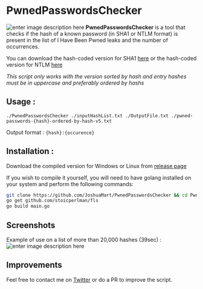 # PwnedPasswordsChecker
![enter image description here](https://zupimages.net/up/20/04/zsp8.png)
**PwnedPasswordsChecker** is a tool that checks if the hash of a known password (in SHA1 or NTLM format) is present in the list of I Have Been Pwned leaks and the number of occurrences.

You can download the hash-coded version for SHA1 [here](https://downloads.pwnedpasswords.com/passwords/pwned-passwords-sha1-ordered-by-hash-v5.7z) or the hash-coded version for NTLM [here](https://downloads.pwnedpasswords.com/passwords/pwned-passwords-ntlm-ordered-by-hash-v5.7z)

*This script only works with the version sorted by hash and entry hashes must be in uppercase and preferably ordered by hashs*

## Usage :
`./PwnedPasswordsChecker ./inputHashList.txt ./OutputFile.txt ./pwned-passwords-{hash}-ordered-by-hash-v5.txt`

Output format : `{hash}:{occurence}`

## Installation :
Download the compiled version for Windows or Linux from [release page](https://github.com/JoshuaMart/PwnedPasswordsChecker/releases)

If you wish to compile it yourself, you will need to have golang installed on your system and perform the following commands:
```bash
git clone https://github.com/JoshuaMart/PwnedPasswordsChecker && cd PwnedPasswordsChecker
go get github.com/stoicperlman/fls
go build main.go
```

## Screenshots
Example of use on a list of more than 20,000 hashes (39sec) :
![enter image description here](https://zupimages.net/up/20/04/6k2p.png)

## Improvements
Feel free to contact me on [Twitter](https://twitter.com/J0_mart) or do a PR to improve the script.
